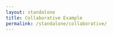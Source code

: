 ```yaml
---
layout: standalone
title: Collaborative Example
permalink: /standalone/collaborative/
---
```

<!-- head -->
<link rel="stylesheet" href="{{site.cdn}}{{site.version}}/quill.bubble.css">
<link rel="stylesheet" href="{{site.cdn}}{{site.version}}/quill.snow.css">
<style>
  body {
    padding: 25px;
  }
  #bubble-container, #snow-container {
    margin-bottom: 25px;
    height: 200px;
  }
</style>
<!-- head -->
<div id="bubble-container"></div>
<div id="snow-container"></div>
<!-- script -->
<script src="{{site.cdn}}{{site.version}}/{{site.quill}}"></script>
<script>
  var Delta = Quill.import('delta');
  var bubble = new Quill('#bubble-container', {
    theme: 'bubble',
    modules: {
      keyboard: {
        bindings: {
          'markdown-code-block': {
            key: 13,
            prefix: /^```$/,
            collapsed: true,
            format: { 'code-block': false },
            handler(range) {
              this.quill.history.cutoff();
              const delta = new Delta().retain(range.index - 3)
                .delete(3)
                .retain(1, { 'code-block': true });
              this.quill.updateContents(delta, Quill.sources.USER);
              this.quill.history.cutoff();
            },
          },
        }
      }
    }
  });
  var snow = new Quill('#snow-container', {
    theme: 'snow'
  });
  bubble.on('text-change', function(delta, old, source) {
    if (source === 'user') {
      snow.updateContents(delta, 'api');
    }
  });
  snow.on('text-change', function(delta, old, source) {
    if (source === 'user') {
      bubble.updateContents(delta, 'api');
    }
  });
</script>
<!-- script -->
